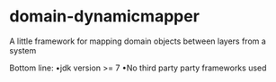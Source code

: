 # domain-dynamicmapper
A little framework for mapping domain objects between layers from  a system

Bottom line: 
•jdk version >= 7
•No third party party frameworks used
